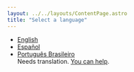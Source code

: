 ```yaml
---
layout: ../../layouts/ContentPage.astro
title: "Select a language"
---
```


- [English](/help/en)
- [Español](/help/es)  
- [Português Brasileiro](/help/pt-br)  
Needs translation. [You can help](https://github.com/BunnyNabbit/voxel-telephone/tree/main/astro-website/src/help/es).
